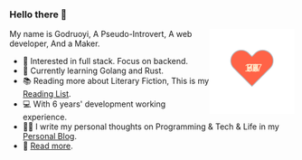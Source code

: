 ### Hello there 👋

<a href="https://github.com/godruoyi/godruoyi/tree/master/iBeats" alt="My Heartbeat">
  <img align="right" width="150px" src="https://raw.githubusercontent.com/godruoyi/godruoyi/master/iBeats/files/heart.svg"/>
</a>

My name is Godruoyi, A Pseudo-Introvert, A web developer, And a Maker.

- 🔭 Interested in full stack. Focus on backend.
- 🌱 Currently learning Golang and Rust.
- 📚 Reading more about Literary Fiction, This is my [Reading List](https://godruoyi.com/posts/my-books).
- 💻 With 6 years' development working experience.
- ✍🏻 I write my personal thoughts on Programming & Tech & Life in my [Personal Blog](https://godruoyi.com).
- 👒 [Read more](https://godruoyi.com/posts/About-godruoyi).
